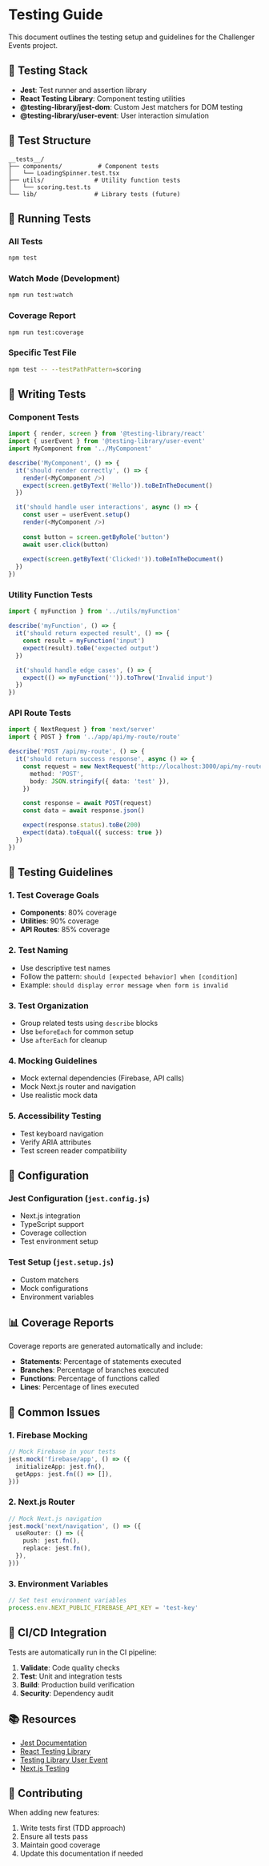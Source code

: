 # Testing Guide

This document outlines the testing setup and guidelines for the Challenger Events project.

## 🧪 Testing Stack

- **Jest**: Test runner and assertion library
- **React Testing Library**: Component testing utilities
- **@testing-library/jest-dom**: Custom Jest matchers for DOM testing
- **@testing-library/user-event**: User interaction simulation

## 📁 Test Structure

```
__tests__/
├── components/          # Component tests
│   └── LoadingSpinner.test.tsx
├── utils/              # Utility function tests
│   └── scoring.test.ts
└── lib/                # Library tests (future)
```

## 🚀 Running Tests

### All Tests
```bash
npm test
```

### Watch Mode (Development)
```bash
npm run test:watch
```

### Coverage Report
```bash
npm run test:coverage
```

### Specific Test File
```bash
npm test -- --testPathPattern=scoring
```

## 📝 Writing Tests

### Component Tests

```typescript
import { render, screen } from '@testing-library/react'
import { userEvent } from '@testing-library/user-event'
import MyComponent from '../MyComponent'

describe('MyComponent', () => {
  it('should render correctly', () => {
    render(<MyComponent />)
    expect(screen.getByText('Hello')).toBeInTheDocument()
  })

  it('should handle user interactions', async () => {
    const user = userEvent.setup()
    render(<MyComponent />)
    
    const button = screen.getByRole('button')
    await user.click(button)
    
    expect(screen.getByText('Clicked!')).toBeInTheDocument()
  })
})
```

### Utility Function Tests

```typescript
import { myFunction } from '../utils/myFunction'

describe('myFunction', () => {
  it('should return expected result', () => {
    const result = myFunction('input')
    expect(result).toBe('expected output')
  })

  it('should handle edge cases', () => {
    expect(() => myFunction('')).toThrow('Invalid input')
  })
})
```

### API Route Tests

```typescript
import { NextRequest } from 'next/server'
import { POST } from '../app/api/my-route/route'

describe('POST /api/my-route', () => {
  it('should return success response', async () => {
    const request = new NextRequest('http://localhost:3000/api/my-route', {
      method: 'POST',
      body: JSON.stringify({ data: 'test' }),
    })

    const response = await POST(request)
    const data = await response.json()

    expect(response.status).toBe(200)
    expect(data).toEqual({ success: true })
  })
})
```

## 🎯 Testing Guidelines

### 1. Test Coverage Goals
- **Components**: 80% coverage
- **Utilities**: 90% coverage
- **API Routes**: 85% coverage

### 2. Test Naming
- Use descriptive test names
- Follow the pattern: `should [expected behavior] when [condition]`
- Example: `should display error message when form is invalid`

### 3. Test Organization
- Group related tests using `describe` blocks
- Use `beforeEach` for common setup
- Use `afterEach` for cleanup

### 4. Mocking Guidelines
- Mock external dependencies (Firebase, API calls)
- Mock Next.js router and navigation
- Use realistic mock data

### 5. Accessibility Testing
- Test keyboard navigation
- Verify ARIA attributes
- Test screen reader compatibility

## 🔧 Configuration

### Jest Configuration (`jest.config.js`)
- Next.js integration
- TypeScript support
- Coverage collection
- Test environment setup

### Test Setup (`jest.setup.js`)
- Custom matchers
- Mock configurations
- Environment variables

## 📊 Coverage Reports

Coverage reports are generated automatically and include:
- **Statements**: Percentage of statements executed
- **Branches**: Percentage of branches executed
- **Functions**: Percentage of functions called
- **Lines**: Percentage of lines executed

## 🚨 Common Issues

### 1. Firebase Mocking
```typescript
// Mock Firebase in your tests
jest.mock('firebase/app', () => ({
  initializeApp: jest.fn(),
  getApps: jest.fn(() => []),
}))
```

### 2. Next.js Router
```typescript
// Mock Next.js navigation
jest.mock('next/navigation', () => ({
  useRouter: () => ({
    push: jest.fn(),
    replace: jest.fn(),
  }),
}))
```

### 3. Environment Variables
```typescript
// Set test environment variables
process.env.NEXT_PUBLIC_FIREBASE_API_KEY = 'test-key'
```

## 🔄 CI/CD Integration

Tests are automatically run in the CI pipeline:
1. **Validate**: Code quality checks
2. **Test**: Unit and integration tests
3. **Build**: Production build verification
4. **Security**: Dependency audit

## 📚 Resources

- [Jest Documentation](https://jestjs.io/docs/getting-started)
- [React Testing Library](https://testing-library.com/docs/react-testing-library/intro/)
- [Testing Library User Event](https://testing-library.com/docs/user-event/intro/)
- [Next.js Testing](https://nextjs.org/docs/testing)

## 🤝 Contributing

When adding new features:
1. Write tests first (TDD approach)
2. Ensure all tests pass
3. Maintain good coverage
4. Update this documentation if needed 